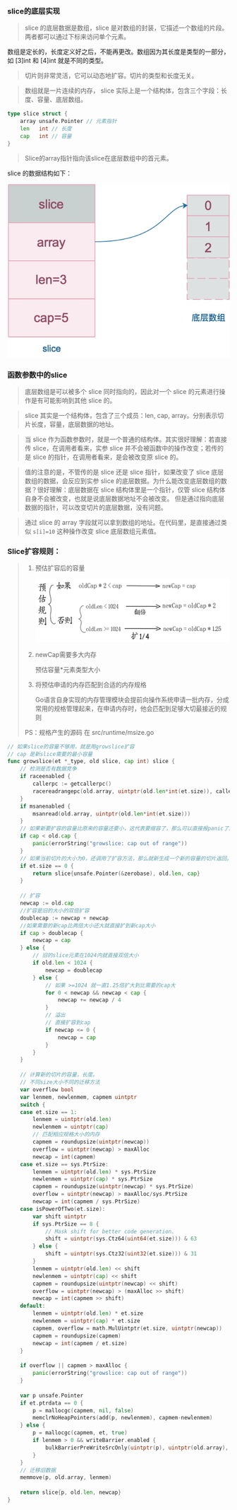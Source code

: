 ### slice的底层实现

> slice 的底层数据是数组，slice 是对数组的封装，它描述一个数组的片段。两者都可以通过下标来访问单个元素。

数组是定长的，长度定义好之后，不能再更改。数组因为其长度是类型的一部分，如 [3]int 和 [4]int 就是不同的类型。

> 切片则非常灵活，它可以动态地扩容。切片的类型和长度无关。

> 数组就是一片连续的内存， slice 实际上是一个结构体，包含三个字段：长度、容量、底层数组。

```go
type slice struct {
	array unsafe.Pointer // 元素指针
	len   int // 长度 
	cap   int // 容量
}
```

> Slice的array指针指向该slice在底层数组中的首元素。

slice 的数据结构如下：

![切片数据结构](slice.分析.assets\55270142-876c2000-52d6-11e9-99e5-2e921fc2d430-1604560285211.png)

### 函数参数中的slice

> 底层数组是可以被多个 slice 同时指向的，因此对一个 slice 的元素进行操作是有可能影响到其他 slice 的。

>
> slice 其实是一个结构体，包含了三个成员：len, cap, array。分别表示切片长度，容量，底层数据的地址。
>

> 当 slice 作为函数参数时，就是一个普通的结构体。其实很好理解：若直接传 slice，在调用者看来，实参 slice 并不会被函数中的操作改变；若传的是 slice 的指针，在调用者看来，是会被改变原 slice 的。
>

> 值的注意的是，不管传的是 slice 还是 slice 指针，如果改变了 slice 底层数组的数据，会反应到实参 slice 的底层数据。为什么能改变底层数组的数据？很好理解：底层数据在 slice 结构体里是一个指针，仅管 slice 结构体自身不会被改变，也就是说底层数据地址不会被改变。 但是通过指向底层数据的指针，可以改变切片的底层数据，没有问题。
>

> 通过 slice 的 array 字段就可以拿到数组的地址。在代码里，是直接通过类似 `s[i]=10` 这种操作改变 slice 底层数组元素值。



### Slice扩容规则：

> 1. 预估扩容后的容量
>
>    ![image-20201104175717549](slice.分析.assets\image-20201104175717549.png)
>
> 2. newCap需要多大内存
>
>    预估容量*元素类型大小
>
> 3. 将预估申请的内存匹配到合适的内存规格
>
>    Go语言自身实现的内存管理模块会提前向操作系统申请一批内存，分成常用的规格管理起来，在申请内存时，他会匹配到足够大切最接近的规则
>
> PS：规格产生的源码 在   src/runtime/msize.go

```go
// 如果slice的容量不够用，就是用growslice扩容
// cap 是新slice需要的最小容量
func growslice(et *_type, old slice, cap int) slice {
	// 检测是否有数据竞争
	if raceenabled {
		callerpc := getcallerpc()
		racereadrangepc(old.array, uintptr(old.len*int(et.size)), callerpc, funcPC(growslice))
	}
	if msanenabled {
		msanread(old.array, uintptr(old.len*int(et.size)))
	}
	// 如果新要扩容的容量比原来的容量还要小，这代表要缩容了，那么可以直接报panic了。
	if cap < old.cap {
		panic(errorString("growslice: cap out of range"))
	}
	// 如果当前切片的大小为0，还调用了扩容方法，那么就新生成一个新的容量的切片返回。
	if et.size == 0 {
		return slice{unsafe.Pointer(&zerobase), old.len, cap}
	}

	// 扩容
	newcap := old.cap
	//扩容是旧的大小的双倍扩容
	doublecap := newcap + newcap
	//如果需要的新cap比两倍大小还大就直接扩到新cap大小
	if cap > doublecap {
		newcap = cap
	} else {
		// 旧的slice元素在1024内就直接双倍大小
		if old.len < 1024 {
			newcap = doublecap
		} else {
			// 如果 >=1024 就一直1.25倍扩大到比需要的cap大
			for 0 < newcap && newcap < cap {
				newcap += newcap / 4
			}
			// 溢出
			// 直接扩容到cap
			if newcap <= 0 {
				newcap = cap
			}
		}
	}

	// 计算新的切片的容量，长度。
	// 不同size大小不同的迁移方法
	var overflow bool
	var lenmem, newlenmem, capmem uintptr
	switch {
	case et.size == 1:
		lenmem = uintptr(old.len)
		newlenmem = uintptr(cap)
        // 匹配相应规格大小的内存
		capmem = roundupsize(uintptr(newcap))
		overflow = uintptr(newcap) > maxAlloc
		newcap = int(capmem)
	case et.size == sys.PtrSize:
		lenmem = uintptr(old.len) * sys.PtrSize
		newlenmem = uintptr(cap) * sys.PtrSize
		capmem = roundupsize(uintptr(newcap) * sys.PtrSize)
		overflow = uintptr(newcap) > maxAlloc/sys.PtrSize
		newcap = int(capmem / sys.PtrSize)
	case isPowerOfTwo(et.size):
		var shift uintptr
		if sys.PtrSize == 8 {
			// Mask shift for better code generation.
			shift = uintptr(sys.Ctz64(uint64(et.size))) & 63
		} else {
			shift = uintptr(sys.Ctz32(uint32(et.size))) & 31
		}
		lenmem = uintptr(old.len) << shift
		newlenmem = uintptr(cap) << shift
		capmem = roundupsize(uintptr(newcap) << shift)
		overflow = uintptr(newcap) > (maxAlloc >> shift)
		newcap = int(capmem >> shift)
	default:
		lenmem = uintptr(old.len) * et.size
		newlenmem = uintptr(cap) * et.size
		capmem, overflow = math.MulUintptr(et.size, uintptr(newcap))
		capmem = roundupsize(capmem)
		newcap = int(capmem / et.size)
	}

	if overflow || capmem > maxAlloc {
		panic(errorString("growslice: cap out of range"))
	}

	var p unsafe.Pointer
	if et.ptrdata == 0 {
		p = mallocgc(capmem, nil, false)
		memclrNoHeapPointers(add(p, newlenmem), capmem-newlenmem)
	} else {
		p = mallocgc(capmem, et, true)
		if lenmem > 0 && writeBarrier.enabled {
			bulkBarrierPreWriteSrcOnly(uintptr(p), uintptr(old.array), lenmem)
		}
	}
	// 迁移旧数据
	memmove(p, old.array, lenmem)

	return slice{p, old.len, newcap}
}

```


